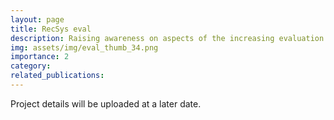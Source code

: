 ```yaml
---
layout: page
title: RecSys eval
description: Raising awareness on aspects of the increasing evaluation crisis on recommender systems research.
img: assets/img/eval_thumb_34.png
importance: 2
category: 
related_publications: 
---
```


Project details will be uploaded at a later date.
